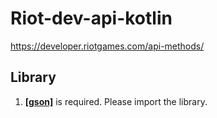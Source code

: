 # Riot-dev-api-kotlin
https://developer.riotgames.com/api-methods/

## Library
1. __[[gson]](https://github.com/google/gson)__ is required. Please import the library.
